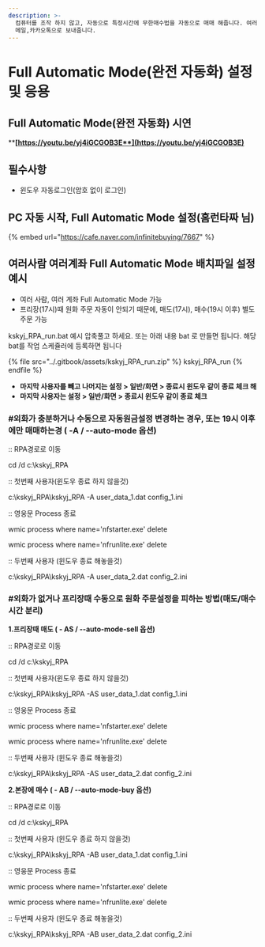 ```yaml
---
description: >-
  컴퓨터를 조작 하지 않고, 자동으로 특정시간에 무한매수법을 자동으로 매매 해줍니다. 여러사람, 여러계좌도 지원하며, 매매내역을
  메일,카카오톡으로 보내줍니다.
---
```


# Full Automatic Mode(완전 자동화) 설정 및 응용

## Full Automatic Mode(완전 자동화) 시연

****[**https://youtu.be/yj4iGCGOB3E**](https://youtu.be/yj4iGCGOB3E)****

## 필수사항

* 윈도우 자동로그인(암호 없이 로그인)



## **PC 자동 시작, Full Automatic Mode 설정(홈런타짜 님)**

{% embed url="https://cafe.naver.com/infinitebuying/7667" %}



## **여러사람 여러계좌 Full Automatic Mode 배치파일 설정 예시**

* 여러 사람, 여러 계좌  Full Automatic Mode 가능
* 프리장(17시)때 원화 주문 자동이 안되기 때문에, 매도(17시), 매수(19시 이후) 별도 주문 가능

kskyj\_RPA\_run.bat 예시 압축풀고 하세요. 또는 아래 내용 bat 로 만들면 됩니다. 해당 bat를 작업 스케쥴러에 등록하면 됩니다

{% file src="../.gitbook/assets/kskyj_RPA_run.zip" %}
kskyj\_RPA\_run
{% endfile %}

* **마지막 사용자를 빼고 나머지는 설정 > 일반/화면 > 종료시 윈도우 같이 종료 체크 해**
* **마지막 사용자는 설정 > 일반/화면 > 종료시 윈도우 같이 종료 체크**



### **#외화가 충분하거나 수동으로 자동원금설정 변경하는 경우, 또는 19시 이후에만 매매하는경 ( -A / --auto-mode 옵션)**

:: RPA경로로 이동

cd /d c:\kskyj\_RPA

:: 첫번째 사용자(윈도우 종료 하지 않을것)

&#x20;c:\kskyj\_RPA\kskyj\_RPA -A user\_data\_1.dat config\_1.ini



:: 영웅문 Process 종료&#x20;

wmic process where name='nfstarter.exe' delete&#x20;

wmic process where name='nfrunlite.exe' delete



:: 두번째 사용자 (윈도우 종료 해놓을것)

c:\kskyj\_RPA\kskyj\_RPA -A user\_data\_2.dat config\_2.ini



### #외화가 없거나 프리장때 수동으로 원화 주문설정을 피하는 방법(매도/매수 시간 분리)

**1.프리장때 매도 ( - AS / --auto-mode-sell 옵션)**

:: RPA경로로 이동

cd /d c:\kskyj\_RPA

:: 첫번째 사용자(윈도우 종료 하지 않을것)

&#x20;c:\kskyj\_RPA\kskyj\_RPA -AS user\_data\_1.dat config\_1.ini



:: 영웅문 Process 종료&#x20;

wmic process where name='nfstarter.exe' delete&#x20;

wmic process where name='nfrunlite.exe' delete



:: 두번째 사용자 (윈도우 종료 해놓을것)

c:\kskyj\_RPA\kskyj\_RPA -AS user\_data\_2.dat config\_2.ini





**2.본장에 매수 ( - AB / --auto-mode-buy 옵션)**

:: RPA경로로 이동

cd /d c:\kskyj\_RPA

:: 첫번째 사용자 (윈도우 종료 하지 않을것)

&#x20;c:\kskyj\_RPA\kskyj\_RPA -AB user\_data\_1.dat config\_1.ini



:: 영웅문 Process 종료&#x20;

wmic process where name='nfstarter.exe' delete&#x20;

wmic process where name='nfrunlite.exe' delete



:: 두번째 사용자 (윈도우 종료 해놓을것)

c:\kskyj\_RPA\kskyj\_RPA -AB user\_data\_2.dat config\_2.ini
